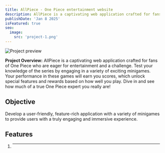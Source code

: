 ```yaml
---
title: AllPiece - One Piece entertainment website
description: AllPiece is a captivating web application crafted for fans of One Piece who are eager for entertainment and a challenge.
publishDate: 'Jan 8 2025'
isFeatured: true
seo:
  image:
    src: 'project-1.png'
---
```


![Project preview](/project-1.png)

**Project Overview:**
AllPiece is a captivating web application crafted for fans of One Piece who are eager for entertainment and a challenge. Test your knowledge of the series by engaging in a variety of exciting minigames. Your performance in these games will earn you scores, which unlock special features and rewards based on how well you play. Dive in and see how much of a true One Piece expert you really are!

## Objective

Develop a user-friendly, feature-rich application with a variety of minigames to provide users with a truly engaging and immersive experience.

## Features

1. ****